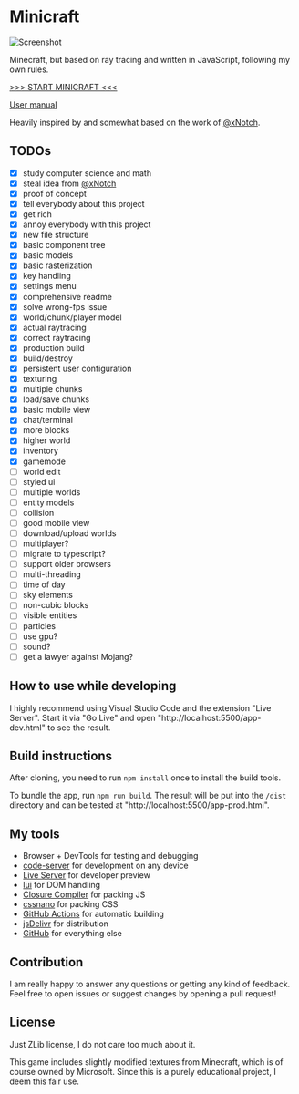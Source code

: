 # Minicraft

![Screenshot](https://l3p3.de/media/minicraft1.png)

Minecraft, but based on ray tracing and written in JavaScript, following my own rules.

[>>> START MINICRAFT <<<](https://l3p3.de/minicraft)

[User manual](https://github.com/L3P3/minicraft/wiki)

Heavily inspired by and somewhat based on the work of [@xNotch](https://github.com/xNotch).

## TODOs

- [x] study computer science and math
- [x] steal idea from [@xNotch](https://github.com/xNotch)
- [x] proof of concept
- [x] tell everybody about this project
- [x] get rich
- [x] annoy everybody with this project
- [x] new file structure
- [x] basic component tree
- [x] basic models
- [x] basic rasterization
- [x] key handling
- [x] settings menu
- [x] comprehensive readme
- [x] solve wrong-fps issue
- [x] world/chunk/player model
- [x] actual raytracing
- [x] correct raytracing
- [x] production build
- [x] build/destroy
- [x] persistent user configuration
- [x] texturing
- [x] multiple chunks
- [x] load/save chunks
- [x] basic mobile view
- [x] chat/terminal
- [x] more blocks
- [x] higher world
- [x] inventory
- [x] gamemode
- [ ] world edit
- [ ] styled ui
- [ ] multiple worlds
- [ ] entity models
- [ ] collision
- [ ] good mobile view
- [ ] download/upload worlds
- [ ] multiplayer?
- [ ] migrate to typescript?
- [ ] support older browsers
- [ ] multi-threading
- [ ] time of day
- [ ] sky elements
- [ ] non-cubic blocks
- [ ] visible entities
- [ ] particles
- [ ] use gpu?
- [ ] sound?
- [ ] get a lawyer against Mojang?

## How to use while developing

I highly recommend using Visual Studio Code and the extension "Live Server". Start it via "Go Live" and open "http://localhost:5500/app-dev.html" to see the result.

## Build instructions

After cloning, you need to run `npm install` once to install the build tools.

To bundle the app, run `npm run build`. The result will be put into the `/dist` directory and can be tested at "http://localhost:5500/app-prod.html".

## My tools

- Browser + DevTools for testing and debugging
- [code-server](https://github.com/cdr/code-server) for development on any device
- [Live Server](https://marketplace.visualstudio.com/items?itemName=ritwickdey.LiveServer) for developer preview
- [lui](https://github.com/L3P3/lui) for DOM handling
- [Closure Compiler](https://github.com/google/closure-compiler) for packing JS
- [cssnano](https://cssnano.co) for packing CSS
- [GitHub Actions](https://github.com/features/actions) for automatic building
- [jsDelivr](https://www.jsdelivr.com) for distribution
- [GitHub](https://github.com) for everything else

## Contribution

I am really happy to answer any questions or getting any kind of feedback. Feel free to open issues or suggest changes by opening a pull request!

## License

Just ZLib license, I do not care too much about it.

This game includes slightly modified textures from Minecraft, which is of course owned by Microsoft. Since this is a purely educational project, I deem this fair use.
